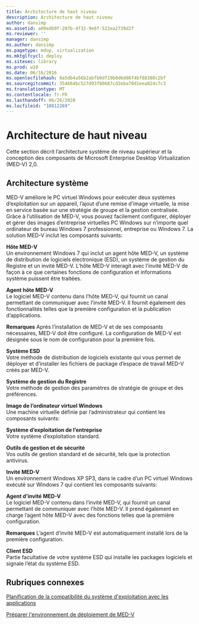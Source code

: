 ```yaml
---
title: Architecture de haut niveau
description: Architecture de haut niveau
author: dansimp
ms.assetid: a00edb9f-207b-4f32-9e8f-522ea2739d2f
ms.reviewer: ''
manager: dansimp
ms.author: dansimp
ms.pagetype: mdop, virtualization
ms.mktglfcycl: deploy
ms.sitesec: library
ms.prod: w10
ms.date: 06/16/2016
ms.openlocfilehash: 8a5db4a56b2abfb0df19b0d6d86f4bf88380c2bf
ms.sourcegitcommit: 354664bc527d93f80687cd2eba70d1eea024c7c3
ms.translationtype: MT
ms.contentlocale: fr-FR
ms.lasthandoff: 06/26/2020
ms.locfileid: "10812269"
---
```

# Architecture de haut niveau


Cette section décrit l’architecture système de niveau supérieur et la conception des composants de Microsoft Enterprise Desktop Virtualization (MED-V) 2,0.

## Architecture système


MED-V améliore le PC virtuel Windows pour exécuter deux systèmes d’exploitation sur un appareil, l’ajout d’une remise d’image virtuelle, la mise en service basée sur une stratégie de groupe et la gestion centralisée. Grâce à l’utilisation de MED-V, vous pouvez facilement configurer, déployer et gérer des images d’entreprise virtuelles PC Windows sur n’importe quel ordinateur de bureau Windows 7 professionnel, entreprise ou Windows 7. La solution MED-V inclut les composants suivants:

<a href="" id="---------------med-v-host"></a> **Hôte MED-V**  
Un environnement Windows 7 qui inclut un agent hôte MED-V, un système de distribution de logiciels électronique (ESD), un système de gestion du Registre et un invité MED-V. L’hôte MED-V interagit avec l’invité MED-V de façon à ce que certaines fonctions de configuration et informations système puissent être traitées.

<a href="" id="-------------------med-v-host-agent"></a> **Agent hôte MED-V**  
Le logiciel MED-V contenu dans l’hôte MED-V, qui fournit un canal permettant de communiquer avec l’invité MED-V. Il fournit également des fonctionnalités telles que la première configuration et la publication d’applications.

**Remarques**  Après l’installation de MED-V et de ses composants nécessaires, MED-V doit être configuré. La configuration de MED-V est désignée sous le nom de configuration pour la première fois.

 

<a href="" id="esd-system"></a>**Système ESD**  
Votre méthode de distribution de logiciels existante qui vous permet de déployer et d’installer les fichiers de package d’espace de travail MED-V créés par MED-V.

<a href="" id="registry-management-system"></a>**Système de gestion du Registre**  
Votre méthode de gestion des paramètres de stratégie de groupe et des préférences.

<a href="" id="windows-virtual-pc-image"></a>**Image de l’ordinateur virtuel Windows**  
Une machine virtuelle définie par l’administrateur qui contient les composants suivants:

<a href="" id="corporate-operating-system"></a>**Système d’exploitation de l’entreprise**  
Votre système d’exploitation standard.

<a href="" id="management-and-security-tools"></a>**Outils de gestion et de sécurité**  
Vos outils de gestion standard et de sécurité, tels que la protection antivirus.

<a href="" id="-----------------------med-v-guest"></a> **Invité MED-V**  
Un environnement Windows XP SP3, dans le cadre d’un PC virtuel Windows exécuté sur Windows 7 qui contient les composants suivants:

<a href="" id="---------------------------med-v-guest-agent"></a> **Agent d’invité MED-V**  
Le logiciel MED-V contenu dans l’invité MED-V, qui fournit un canal permettant de communiquer avec l’hôte MED-V. Il prend également en charge l’agent hôte MED-V avec des fonctions telles que la première configuration.

**Remarques**  L’agent d’invité MED-V est automatiquement installé lors de la première configuration.

 

<a href="" id="esd-client"></a>**Client ESD**  
Partie facultative de votre système ESD qui installe les packages logiciels et signale l’état du système ESD.

## Rubriques connexes


[Planification de la compatibilité du système d'exploitation avec les applications](planning-for-application-operating-system-compatibility.md)

[Préparer l'environnement de déploiement de MED-V](prepare-the-deployment-environment-for-med-v.md)

 

 





